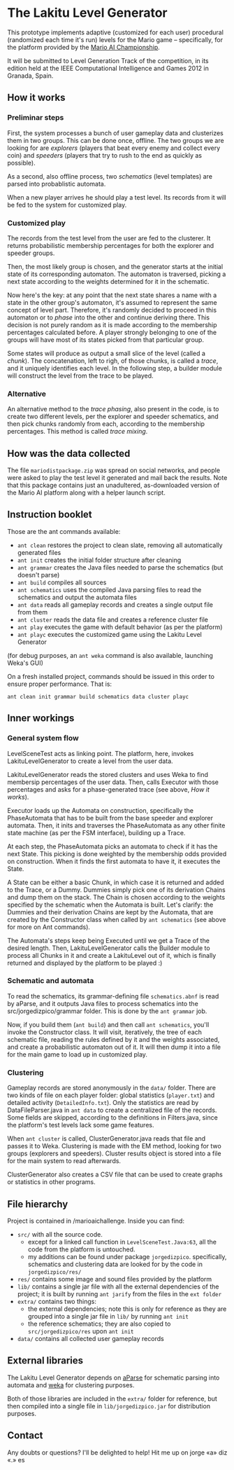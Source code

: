 The Lakitu Level Generator
==========================

This prototype implements adaptive (customized for each user) procedural (randomized each time it's run) levels for the Mario game – specifically, for the platform provided by the [Mario AI Championship](http://marioai.org).

It will be submitted to Level Generation Track of the competition, in its edition held at the IEEE Computational Intelligence and Games 2012 in Granada, Spain.

How it works
------------

### Preliminar steps

First, the system processes a bunch of user gameplay data and clusterizes them in two groups. This can be done once, offline. The two groups we are looking for are *explorers* (players that beat every enemy and collect every coin) and *speeders* (players that try to rush to the end as quickly as possible).

As a second, also offline process, two *schematics* (level templates) are parsed into probablistic automata.

When a new player arrives he should play a test level. Its records from it will be fed to the system for customized play.

### Customized play

The records from the test level from the user are fed to the clusterer. It returns probabilistic membership percentages for both the explorer and speeder groups.

Then, the most likely group is chosen, and the generator starts at the initial state of its corresponding automaton. The automaton is traversed, picking a next state according to the weights determined for it in the schematic.

Now here's the key: at any point that the next state shares a name with a state in the other group's automaton, it's assumed to represent the same concept of level part. Therefore, it's randomly decided to proceed in this automaton or to *phase* into the other and continue deriving there. This decision is not purely random as it is made according to the membership percentages calculated before. A player strongly belonging to one of the groups will have most of its states picked from that particular group.

Some states will produce as output a small slice of the level (called a *chunk*). The concatenation, left to righ, of those chunks, is called a *trace*, and it uniquely identifies each level. In the following step, a builder module will construct the level from the trace to be played.

### Alternative

An alternative method to the *trace phasing*, also present in the code, is to create two different levels, per the explorer and speeder schematics, and then pick chunks randomly from each, according to the membership percentages. This method is called *trace mixing*.

How was the data collected
--------------------------

The file `mariodistpackage.zip` was spread on social networks, and people were asked to play the test level it generated and mail back the results. Note that this package contains just an unadultered, as-downloaded version of the Mario AI platform along with a helper launch script.

Instruction booklet
-------------------

Those are the ant commands available:

* `ant clean` restores the project to clean slate, removing all automatically generated files
* `ant init` creates the initial folder structure after cleaning
* `ant grammar` creates the Java files needed to parse the schematics (but doesn't parse)
* `ant build` compiles all sources
* `ant schematics` uses the compiled Java parsing files to read the schematics and output the automata files
* `ant data` reads all gameplay records and creates a single output file from them
* `ant cluster` reads the data file and creates a reference cluster file
* `ant play` executes the game with default behavior (as per the platform)
* `ant playc` executes the customized game using the Lakitu Level Generator

(for debug purposes, an `ant weka` command is also available, launching Weka's GUI)

On a fresh installed project, commands should be issued in this order to ensure proper performance. That is:

`ant clean init grammar build schematics data cluster playc`

Inner workings
--------------

### General system flow

LevelSceneTest acts as linking point. The platform, here, invokes LakituLevelGenerator to create a level from the user data.

LakituLevelGenerator reads the stored clusters and uses Weka to find membersip percentages of the user data. Then, calls Executor with those percentages and asks for a phase-generated trace (see above, *How it works*).

Executor loads up the Automata on construction, specifically the PhaseAutomata that has to be built from the base speeder and explorer automata. Then, it inits and traverses the PhaseAutomata as any other finite state machine (as per the FSM interface), building up a Trace.

At each step, the PhaseAutomata picks an automata to check if it has the next State. This picking is done weighted by the membership odds provided on construction. When it finds the first automata to have it, it executes the State.

A State can be either a basic Chunk, in which case it is returned and added to the Trace, or a Dummy. Dummies simply pick one of its derivation Chains and dump them on the stack. The Chain is chosen according to the weights specified by the schematic when the Automata is built. Let's clarify: the Dummies and their derivation Chains are kept by the Automata, that are created by the Constructor class when called by `ant schematics` (see above for more on Ant commands).

The Automata's steps keep being Executed until we get a Trace of the desired length. Then, LakituLevelGenerator calls the Builder module to process all Chunks in it and create a LakituLevel out of it, which is finally returned and displayed by the platform to be played :)

### Schematic and automata

To read the schematics, its grammar-defining file `schematics.abnf` is read by aParse, and it outputs Java files to process schematics into the src/jorgedizpico/grammar folder. This is done by the `ant grammar` job.

Now, if you build them (`ant build`) and then call `ant schematics`, you'll invoke the Constructor class. It will visit, iteratively, the tree of each schematic file, reading the rules defined by it and the weights associated, and create a probabilistic automaton out of it. It will then dump it into a file for the main game to load up in customized play. 

### Clustering

Gameplay records are stored anonymously in the `data/` folder. There are two kinds of file on each player folder: global statistics (`player.txt`) and detailed activity (`DetailedInfo.txt`). Only the statistics are read by DataFileParser.java in `ant data` to create a centralized file of the records. Some fields are skipped, according to the definitions in Filters.java, since the platform's test levels lack some game features.

When `ant cluster` is called, ClusterGenerator.java reads that file and passes it to Weka. Clustering is made with the EM method, looking for two groups (explorers and speeders). Cluster results object is stored into a file for the main system to read afterwards.

ClusterGenerator also creates a CSV file that can be used to create graphs or statistics in other programs.

File hierarchy
---------------

Project is contained in /marioaichallenge. Inside you can find:

* `src/` with all the source code.
    * except for a linked call function in `LevelSceneTest.Java:63`, all the code from the platform is untouched. 
    * my additions can be found under package `jorgedizpico`. specifically, schematics and clustering data are looked for by the code in `jorgedizpico/res/`
* `res/` contains some image and sound files provided by the platform
* `lib/` contains a single jar file with all the external dependencies of the project; it is built by running `ant jarify` from the files in the `ext folder`
* `extra/` contains two things:
    * the external dependencies; note this is only for reference as they are grouped into a single jar file in `lib/` by running `ant init`
    * the reference schematics; they are also copied to `src/jorgedizpico/res` upon `ant init`
* `data/` contains all collected user gameplay records

External libraries
------------------

The Lakitu Level Generator depends on [aParse](http://www.parse2.com/) for schematic parsing into automata and [weka](http://www.cs.waikato.ac.nz/ml/weka/) for clustering purposes.

Both of those libraries are included in the `extra/` folder for reference, but then compiled into a single file in `lib/jorgedizpico.jar` for distribution purposes.

Contact
--------

Any doubts or questions? I'll be delighted to help! Hit me up on jorge «a» diz «.» es

